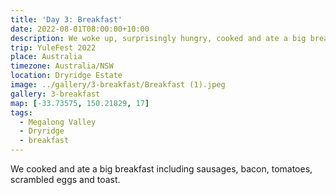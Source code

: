 ```yaml
---
title: 'Day 3: Breakfast'
date: 2022-08-01T08:00:00+10:00
description: We woke up, surprisingly hungry, cooked and ate a big breakfast with the works.
trip: YuleFest 2022
place: Australia
timezone: Australia/NSW
location: Dryridge Estate
image: ../gallery/3-breakfast/Breakfast (1).jpeg
gallery: 3-breakfast
map: [-33.73575, 150.21829, 17]
tags:
  - Megalong Valley
  - Dryridge
  - breakfast
---
```


We cooked and ate a big breakfast including sausages, bacon, tomatoes, scrambled eggs and toast.

